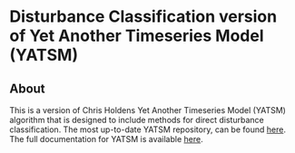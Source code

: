 # Disturbance Classification version of Yet Another Timeseries Model (YATSM)

## About
This is a version of Chris Holdens Yet Another Timeseries Model (YATSM) algorithm that is designed to include methods for direct disturbance classification. The most up-to-date YATSM repository, can be found [here](https://www.github.com/ceholden/yatsm). The full documentation for YATSM is available [here](http://ceholden.github.io/yatsm/).

